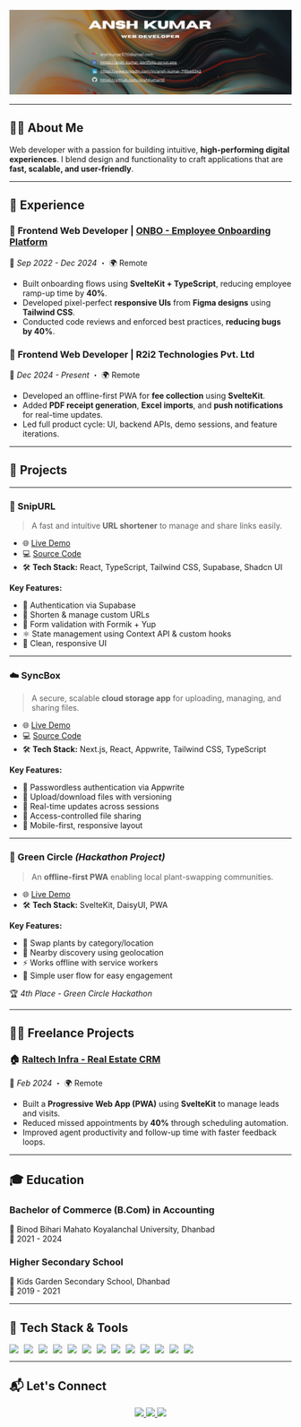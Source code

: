 ![Banner](./Banner.png)  

---

## 🧑‍💻 **About Me**  
Web developer with a passion for building intuitive, **high-performing digital experiences**. I blend design and functionality to craft applications that are **fast, scalable, and user-friendly**.

---

## 💼 **Experience**  

### 🏢 **Frontend Web Developer | [ONBO - Employee Onboarding Platform](https://www.linkedin.com/company/go-onbo/)**  
📅 *Sep 2022 - Dec 2024* ・ 🌍 Remote  

- Built onboarding flows using **SvelteKit + TypeScript**, reducing employee ramp-up time by **40%**.  
- Developed pixel-perfect **responsive UIs** from **Figma designs** using **Tailwind CSS**.  
- Conducted code reviews and enforced best practices, **reducing bugs by 40%**.

### 🏢 **Frontend Web Developer | R2i2 Technologies Pvt. Ltd**  
📅 *Dec 2024 - Present* ・ 🌍 Remote  

- Developed an offline-first PWA for **fee collection** using **SvelteKit**.  
- Added **PDF receipt generation**, **Excel imports**, and **push notifications** for real-time updates.  
- Led full product cycle: UI, backend APIs, demo sessions, and feature iterations.

---

## 🚀 Projects

---

### 🔗 SnipURL  
> A fast and intuitive **URL shortener** to manage and share links easily.

- 🌐 [Live Demo](https://snipurl-gules.vercel.app/)  
- 💻 [Source Code](https://github.com/AnshKumar10/Url-Shortener)  
- 🛠️ **Tech Stack:** React, TypeScript, Tailwind CSS, Supabase, Shadcn UI

**Key Features:**
- 🔐 Authentication via Supabase  
- 🔗 Shorten & manage custom URLs  
- 📏 Form validation with Formik + Yup  
- ⚛️ State management using Context API & custom hooks  
- 🎨 Clean, responsive UI

---

### ☁️ SyncBox  
> A secure, scalable **cloud storage app** for uploading, managing, and sharing files.

- 🌐 [Live Demo](https://sync-box.vercel.app/)  
- 💻 [Source Code](https://github.com/AnshKumar10/SyncBox)  
- 🛠️ **Tech Stack:** Next.js, React, Appwrite, Tailwind CSS, TypeScript

**Key Features:**
- 🔑 Passwordless authentication via Appwrite  
- 📂 Upload/download files with versioning  
- 🔄 Real-time updates across sessions  
- 💾 Access-controlled file sharing  
- 📱 Mobile-first, responsive layout

---

### 🌱 Green Circle *(Hackathon Project)*  
> An **offline-first PWA** enabling local plant-swapping communities.

- 🌐 [Live Demo](https://green-circle.pages.dev/)  
- 🛠️ **Tech Stack:** SvelteKit, DaisyUI, PWA

**Key Features:**
- 🌿 Swap plants by category/location  
- 📍 Nearby discovery using geolocation  
- ⚡ Works offline with service workers  
- 🧪 Simple user flow for easy engagement

🏆 *4th Place - Green Circle Hackathon*

---

## 🧑‍💼 **Freelance Projects**  

### 🏠 [Raltech Infra - Real Estate CRM](https://www.raltechinfra.com/)  
📅 *Feb 2024* ・ 🌍 Remote  

- Built a **Progressive Web App (PWA)** using **SvelteKit** to manage leads and visits.  
- Reduced missed appointments by **40%** through scheduling automation.  
- Improved agent productivity and follow-up time with faster feedback loops.

---

## 🎓 **Education**  

### Bachelor of Commerce (B.Com) in Accounting  
📍 Binod Bihari Mahato Koyalanchal University, Dhanbad  
📅 2021 - 2024  

### Higher Secondary School  
📍 Kids Garden Secondary School, Dhanbad  
📅 2019 - 2021  

---

## 🧰 **Tech Stack & Tools**  

<div style="display: flex; flex-wrap: wrap; gap: 10px; justify-content: start;">
  <img src="https://img.shields.io/badge/HTML5-E34F26?style=for-the-badge&logo=html5&logoColor=white" />
  <img src="https://img.shields.io/badge/CSS3-1572B6?style=for-the-badge&logo=css3&logoColor=white" />
  <img src="https://img.shields.io/badge/JavaScript-F7DF1E?style=for-the-badge&logo=javascript&logoColor=black" />
  <img src="https://img.shields.io/badge/TypeScript-3178C6?style=for-the-badge&logo=typescript&logoColor=white" />
  <img src="https://img.shields.io/badge/Svelte-FF3E00?style=for-the-badge&logo=svelte&logoColor=white" />
  <img src="https://img.shields.io/badge/SvelteKit-000000?style=for-the-badge&logo=svelte&logoColor=FF3E00" />
  <img src="https://img.shields.io/badge/React-61DAFB?style=for-the-badge&logo=react&logoColor=black" />
  <img src="https://img.shields.io/badge/Next.js-000000?style=for-the-badge&logo=nextdotjs&logoColor=white" />
  <img src="https://img.shields.io/badge/TailwindCSS-38B2AC?style=for-the-badge&logo=tailwind-css&logoColor=white" />
  <img src="https://img.shields.io/badge/Supabase-3ECF8E?style=for-the-badge&logo=supabase&logoColor=white" />
  <img src="https://img.shields.io/badge/Appwrite-F02E65?style=for-the-badge&logo=appwrite&logoColor=white" />
  <img src="https://img.shields.io/badge/Figma-F24E1E?style=for-the-badge&logo=figma&logoColor=white" />
  <img src="https://img.shields.io/badge/Git-F05032?style=for-the-badge&logo=git&logoColor=white" />
</div>

---

## 📬 **Let's Connect**  

<p align="center">
  <a href="mailto:anshkumar8710@gmail.com">
    <img src="https://img.shields.io/badge/Gmail-D14836?style=for-the-badge&logo=gmail&logoColor=white" />
  </a>
  <a href="https://www.linkedin.com/in/ansh-kumar-715b60242/">
    <img src="https://img.shields.io/badge/LinkedIn-0077B5?style=for-the-badge&logo=linkedin&logoColor=white" />
  </a>
  <a href="https://ansh-kumar-portfolio.vercel.app/">
    <img src="https://img.shields.io/badge/Portfolio-000000?style=for-the-badge&logo=firefox&logoColor=white" />
  </a>
</p>
